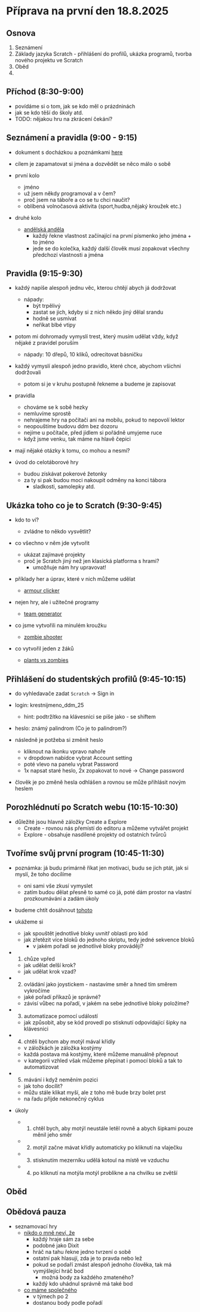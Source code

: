 # Příprava na první den 18.8.2025

## Osnova

1. Seznámení
2. Základy jazyka Scratch - přihlášení do profilů, ukázka programů, tvorba nového projektu ve Scratch
3. Oběd
4. 

## Příchod (8:30-9:00)

- povídáme si o tom, jak se kdo měl o prázdninách
- jak se kdo těší do školy atd.
- TODO: nějakou hru na zkrácení čekání?

## Seznámení a pravidla (9:00 - 9:15)

- dokument s docházkou a poznámkami [here](https://docs.google.com/spreadsheets/d/1aC7Vnwc9CrUyRzXAcofNWVyaBccIhBtVWXEkjI_Yk_8/edit?usp=sharing)

- cílem je zapamatovat si jména a dozvědět se něco málo o sobě
- první kolo 
  - jméno
  - už jsem někdy programoval a v čem?
  - proč jsem na táboře a co se tu chci naučit?
  - oblíbená volnočasová aktivita (sport,hudba,nějaký kroužek etc.)

- druhé kolo
  - [andělská anděla](https://www.hranostaj.cz/hra4721)
    - každý řekne vlastnost začínající na první písmenko jeho jména + to jméno
    - jede se do kolečka, každý další člověk musí zopakovat všechny předchozí vlastnosti a jména


## Pravidla (9:15-9:30)

- každý napíše alespoň jednu věc, kterou chtějí abych já dodržovat
  - nápady:
    - být trpělivý
    - zastat se jich, kdyby si z nich někdo jiný dělal srandu
    - hodně se usmívat
    - neříkat blbé vtipy
- potom mi dohromady vymyslí trest, který musím udělat vždy, když nějaké z pravidel poruším
  - nápady: 10 dřepů, 10 kliků, odrecitovat básničku

- každý vymyslí alespoň jedno pravidlo, které chce, abychom všichni dodržovali
  - potom si je v kruhu postupně řekneme a budeme je zapisovat

- pravidla
  - chováme se k sobě hezky
  - nemluvíme sprostě
  - nehrajeme hry na počítači ani na mobilu, pokud to nepovolí lektor
  - neopouštíme budovu ddm bez dozoru
  - nejíme u počítače, před jídlem si pořádně umyjeme ruce
  - když jsme venku, tak máme na hlavě čepici

- mají nějaké otázky k tomu, co mohou a nesmí?

- úvod do celotáborové hry
  - budou získávat pokerové žetonky
  - za ty si pak budou moci nakoupit odměny na konci tábora
    - sladkosti, samolepky atd.

## Ukázka toho co je to Scratch (9:30-9:45)

- kdo to ví?
  - zvládne to někdo vysvětlit?

- co všechno v něm jde vytvořit
  - ukázat zajímavé projekty
  - proč je Scratch jiný než jen klasická platforma s hrami?
    - umožňuje nám hry upravovat!

- příklady her a úprav, které v nich můžeme udělat
  - [armour clicker](https://scratch.mit.edu/projects/1190046255)

- nejen hry, ale i užitečné programy
  - [team generator](https://scratch.mit.edu/projects/1206172418)

- co jsme vytvořili na minulém kroužku
  - [zombie shooter](https://scratch.mit.edu/projects/1206318054)

- co vytvořil jeden z žáků
  - [plants vs zombies](https://scratch.mit.edu/projects/1176335113)

## Přihlášení do studentských profilů (9:45-10:15)

- do vyhledavače zadat `Scratch` -> Sign in 

- login: krestnijmeno_ddm_25
  - hint: podtržítko na klávesnici se píše jako - se shiftem
- heslo: známý palindrom (Co je to palindrom?)

- následně je potžeba si změnit heslo
  - kliknout na ikonku vpravo nahoře
  - v dropdown nabídce vybrat Account setting
  - poté vlevo na panelu vybrat Password
  - 1x napsat staré heslo, 2x zopakovat to nové -> Change password

- člověk je po změně hesla odhlášen a rovnou se může přihlásit novým heslem

## Porozhlédnutí po Scratch webu (10:15-10:30)

- důležité jsou hlavně záložky Create a Explore
  - Create - rovnou nás přemístí do editoru a můžeme vytvářet projekt
  - Explore - obsahuje nasdílené projekty od ostatních tvůrců

## Tvoříme svůj první program (10:45-11:30)

- poznámka: já budu primárně říkat jen motivaci, budu se jich ptát, jak si myslí, že toho docílíme
  - oni sami vše zkusí vymyslet
  - zatím budou dělat přesně to samé co já, poté dám prostor na vlastní prozkoumávání a zadám úkoly

- budeme chtít dosáhnout [tohoto](https://scratch.mit.edu/projects/1206390177/)

- ukážeme si
  - jak spouštět jednotlivé bloky uvnitř oblasti pro kód
  - jak zřetězit více bloků do jednoho skriptu, tedy jedné sekvence bloků
    - v jakém pořadí se jednotlivé bloky provádějí?

- 1. chůze vpřed
  - jak udělat delší krok?
  - jak udělat krok vzad?
- 2. ovládání jako joystickem - nastavíme směr a hned tím směrem vykročíme
  - jaké pořadí příkazů je správné?
  - závisí vůbec na pořadí, v jakém na sebe jednotlivé bloky položíme?
- 3. automatizace pomocí událostí
  - jak způsobit, aby se kód provedl po stisknutí odpovídající šipky na klávesnici
- 4. chtěli bychom aby motýl mával křídly
  - v záložkách je záložka kostýmy
  - každá postava má kostýmy, které můžeme manuálně přepnout
  - v kategorii vzhled však můžeme přepínat i pomocí bloků a tak to automatizovat
- 5. mávání i když neměním pozici
  - jak toho docílit?
  - můžu stále klikat myší, ale z toho mě bude brzy bolet prst
  - na řadu přijde nekonečný cyklus

- úkoly
  - 1. chtěl bych, aby motýl neustále letěl rovně a abych šipkami pouze měnil jeho směr
  - 2. motýl začne mávat křídly automaticky po kliknutí na vlaječku
  - 3. stisknutím mezerníku udělá kotoul na místě ve vzduchu
  - 4. po kliknutí na motýla motýl problikne a na chvilku se zvětší

## Oběd

## Obědová pauza

- seznamovací hry
  - [nikdo o mně neví, že](https://www.hranostaj.cz/hra3819)
    - každý hraje sám za sebe
    - podobné jako Dixit
    - hráč na tahu řekne jedno tvrzení o sobě
    - ostatní pak hlasují, zda je to pravda nebo lež
    - pokud se podaří zmást alespoň jednoho člověka, tak má vymýšlející hráč bod
      - možná body za každého zmateného?
    - každý kdo uhádnul správně má také bod
  - [co máme společného](https://www.hranostaj.cz/hra3819)
    - v týmech po 2
    - dostanou body podle pořadí